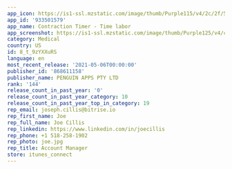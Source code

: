 ```yaml
---
app_icon: https://is1-ssl.mzstatic.com/image/thumb/Purple115/v4/2c/2f/5b/2c2f5b4b-055c-92d6-0c55-3545ef53ffa0/AppIcon-1x_U007emarketing-0-7-0-85-220.png/1024x1024bb.png
app_id: '933501579'
app_name: Contraction Timer - Time labor
app_screenshot: https://is1-ssl.mzstatic.com/image/thumb/Purple125/v4/cf/e5/07/cfe50788-9164-8f28-edef-aeaf168a63e9/241ddfa4-49f8-422c-abb8-a6d920f5b3aa_1.png/1242x2688bb.png
category: Medical
country: US
id: 8_t_9zYXXuRS
language: en
most_recent_release: '2021-05-06T00:00:00'
publisher_id: '868611158'
publisher_name: PENGUIN APPS PTY LTD
rank: '144'
release_count_in_past_year: '0'
release_count_in_past_year_category: 10
release_count_in_past_year_top_in_category: 19
rep_email: joseph.cillis@bitrise.io
rep_first_name: Joe
rep_full_name: Joe Cillis
rep_linkedin: https://www.linkedin.com/in/joecillis
rep_phone: +1 518-258-1902
rep_photo: joe.jpg
rep_title: Account Manager
store: itunes_connect
---
```

